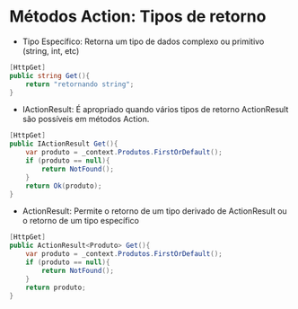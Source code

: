 # Métodos Action: Tipos de retorno
- Tipo Específico: Retorna um tipo de dados complexo ou primitivo (string, int, etc)
````c#
[HttpGet]
public string Get(){
    return "retornando string";
}
````
- IActionResult: É apropriado quando vários tipos de retorno ActionResult são possíveis em métodos Action.
````c#
[HttpGet]
public IActionResult Get(){
    var produto = _context.Produtos.FirstOrDefault();
    if (produto == null){
        return NotFound();
    }
    return Ok(produto);
}
````
- ActionResult<T>: Permite o retorno de um tipo derivado de ActionResult ou o retorno de um tipo específico <T>
````c#
[HttpGet]
public ActionResult<Produto> Get(){
    var produto = _context.Produtos.FirstOrDefault();
    if (produto == null){
        return NotFound();
    }
    return produto;
}
````

